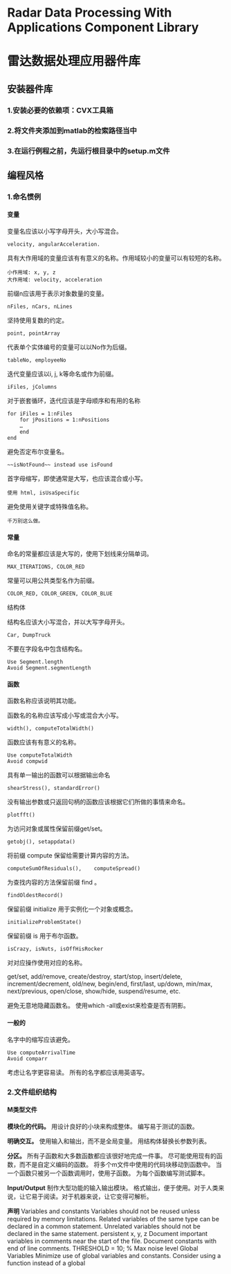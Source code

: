 # Radar Data Processing With Applications Component Library
# 雷达数据处理应用器件库
## 安装器件库
### 1.安装必要的依赖项：CVX工具箱
### 2.将文件夹添加到matlab的检索路径当中
### 3.在运行例程之前，先运行根目录中的setup.m文件
## 编程风格
### 1.命名惯例
#### 变量

变量名应该以小写字母开头，大小写混合。

	velocity, angularAcceleration.

具有大作用域的变量应该有有意义的名称。作用域较小的变量可以有较短的名称。

	小作用域: x, y, z
	大作用域: velocity, acceleration

前缀n应该用于表示对象数量的变量。

	nFiles, nCars, nLines

坚持使用复数的约定。

	point, pointArray

代表单个实体编号的变量可以以No作为后缀。

	tableNo, employeeNo

迭代变量应该以i, j, k等命名或作为前缀。

	iFiles, jColumns

对于嵌套循环，迭代应该是字母顺序和有用的名称

	for iFiles = 1:nFiles
		for jPositions = 1:nPositions
		…
		end
	end

避免否定布尔变量名。

	~~isNotFound~~ instead use isFound

首字母缩写，即使通常是大写，也应该混合或小写。

	使用 html, isUsaSpecific

避免使用关键字或特殊值名称。

	千万别这么做。

  #### 常量

命名的常量都应该是大写的，使用下划线来分隔单词。

  	MAX_ITERATIONS, COLOR_RED

常量可以用公共类型名作为前缀。

  	COLOR_RED, COLOR_GREEN, COLOR_BLUE

结构体

结构名应该大小写混合，并以大写字母开头。

	Car, DumpTruck

不要在字段名中包含结构名。

	Use Segment.length
	Avoid Segment.segmentLength

  #### 函数

函数名称应该说明其功能。

函数名的名称应该写成小写或混合大小写。

	width(), computeTotalWidth()

函数应该有有意义的名称。

	Use computeTotalWidth
	Avoid compwid

具有单一输出的函数可以根据输出命名

	shearStress(), standardError()

没有输出参数或只返回句柄的函数应该根据它们所做的事情来命名。

	plotfft()

为访问对象或属性保留前缀get/set。

	getobj(), setappdata()

将前缀 compute 保留给需要计算内容的方法。

	computeSumOfResiduals(), 	computeSpread()

为查找内容的方法保留前缀 find 。

	findOldestRecord()

保留前缀 initialize 用于实例化一个对象或概念。

	initializeProblemState()

保留前缀 is 用于布尔函数。

	isCrazy, isNuts, isOffHisRocker

对对应操作使用对应的名称。

  get/set, add/remove, create/destroy, start/stop, insert/delete, increment/decrement, old/new, begin/end, first/last, up/down, min/max, next/previous, open/close, show/hide, suspend/resume, etc.

避免无意地隐藏函数名。 使用which -all或exist来检查是否有阴影。

#### 一般的

名字中的缩写应该避免。

	Use computeArrivalTime
	Avoid comparr

考虑让名字更容易读。
所有的名字都应该用英语写。

### 2.文件组织结构

#### M类型文件

**模块化的代码。**
用设计良好的小块来构成整体。
编写易于测试的函数。

**明确交互。**
使用输入和输出，而不是全局变量。
用结构体替换长参数列表。

**分区。**
所有子函数和大多数函数都应该很好地完成一件事。
尽可能使用现有的函数，而不是自定义编码的函数。
将多个m文件中使用的代码块移动到函数中。
当一个函数只被另一个函数调用时，使用子函数。
为每个函数编写测试脚本。

**Input/Output**
制作大型功能的输入输出模块。
格式输出，便于使用。对于人类来说，让它易于阅读。对于机器来说，让它变得可解析。

**声明**
Variables and constants
Variables should not be reused unless required by memory limitations.
Related variables of the same type can be declared in a common statement.  Unrelated variables should not be declared in the same statement.
	persistent x, y, z
Document important variables in comments near the start of the file.
Document constants with end of line comments.
	THRESHOLD = 10; % Max noise level
Global Variables
Minimize use of global variables and constants.
Consider using a function instead of a global
